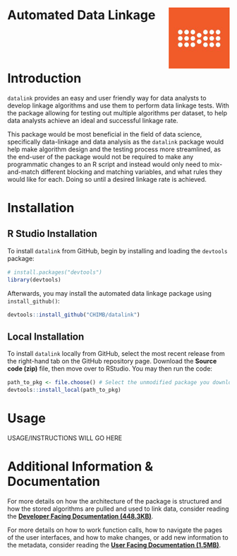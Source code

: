 
<!-- README.md is generated from README.Rmd. Please edit that file -->

# Automated Data Linkage <img src="man/figures/chimb_logo.jpg" align="right" height="138" />

<br><br><br>

# Introduction

`datalink` provides an easy and user friendly way for data analysts to
develop linkage algorithms and use them to perform data linkage tests.
With the package allowing for testing out multiple algorithms per
dataset, to help data analysts achieve an ideal and successful linkage
rate.

This package would be most beneficial in the field of data science,
specifically data-linkage and data analysis as the `datalink` package
would help make algorithm design and the testing process more
streamlined, as the end-user of the package would not be required to
make any programmatic changes to an R script and instead would only need
to mix-and-match different blocking and matching variables, and what
rules they would like for each. Doing so until a desired linkage rate is
achieved.

# Installation

## R Studio Installation

To install `datalink` from GitHub, begin by installing and loading the
`devtools` package:

``` r
# install.packages("devtools")
library(devtools)
```

Afterwards, you may install the automated data linkage package using
`install_github()`:

``` r
devtools::install_github("CHIMB/datalink")
```

## Local Installation

To install `datalink` locally from GitHub, select the most recent
release from the right-hand tab on the GitHub repository page. Download
the <b>Source code (zip)</b> file, then move over to RStudio. You may
then run the code:

``` r
path_to_pkg <- file.choose() # Select the unmodified package you downloaded from GitHub.
devtools::install_local(path_to_pkg)
```

# Usage

USAGE/INSTRUCTIONS WILL GO HERE

# Additional Information & Documentation

For more details on how the architecture of the package is structured
and how the stored algorithms are pulled and used to link data, consider
reading the [<b>Developer Facing Documentation
(448.3KB)</b>](https://github.com/CHIMB/datalink/blob/main/docs/).

For more details on how to work function calls, how to navigate the
pages of the user interfaces, and how to make changes, or add new
information to the metadata, consider reading the [<b>User Facing
Documentation
(1.5MB)</b>](https://github.com/CHIMB/datalink/blob/main/docs/).
